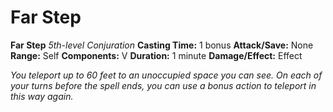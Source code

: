 # Far Step

**Far Step**
_5th-level Conjuration_
**Casting Time:** 1 bonus
**Attack/Save:** None
**Range:** Self
**Components:** V
**Duration:** 1 minute
**Damage/Effect:** Effect

*You teleport up to 60 feet to an unoccupied space you can see. On each of your turns before the spell ends, you can use a bonus action to teleport in this way again.*